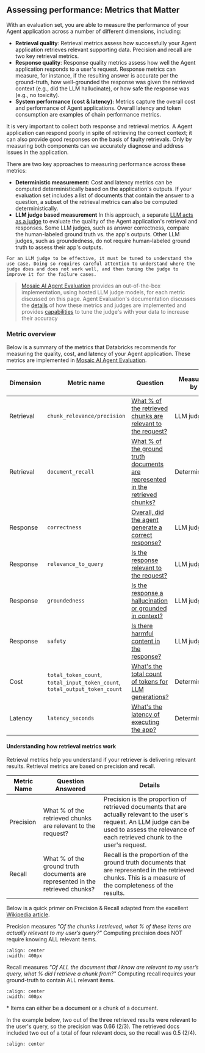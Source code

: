 ## Assessing performance: Metrics that Matter

With an evaluation set, you are able to measure the performance of your Agent application across a number of different dimensions, including:

- **Retrieval quality**: Retrieval metrics assess how successfully your Agent application retrieves relevant supporting data. Precision and recall are two key retrieval metrics.
- **Response quality**: Response quality metrics assess how well the Agent application responds to a user's request. Response metrics can measure, for instance, if the resulting answer is accurate per the ground-truth, how well-grounded the response was given the retrieved context (e.g., did the LLM hallucinate), or how safe the response was (e.g., no toxicity).
- **System performance (cost & latency):**  Metrics capture the overall cost and performance of Agent applications. Overall latency and token consumption are examples of chain performance metrics.

It is very important to collect both response and retrieval metrics. A Agent application can respond poorly in spite of retrieving the correct context; it can also provide good responses on the basis of faulty retrievals. Only by measuring both components can we accurately diagnose and address issues in the application.

There are two key approaches to measuring performance across these metrics:

- **Deterministic measurement:** Cost and latency metrics can be computed deterministically based on the application's outputs.  If your evaluation set includes a list of documents that contain the answer to a question, a subset of the retrieval metrics can also be computed deterministically.
- **LLM judge based measurement** In this approach, a separate [LLM acts as a judge](https://arxiv.org/abs/2306.05685) to evaluate the quality of the Agent application's retrieval and responses.  Some LLM judges, such as answer correctness, compare the human-labeled ground truth vs. the app's outputs.  Other LLM judges, such as groundedness, do not require human-labeled ground truth to assess their app's outputs.

```{important}
For an LLM judge to be effective, it must be tuned to understand the use case. Doing so requires careful attention to understand where the judge does and does not work well, and then tuning the judge to improve it for the failure cases.
```

> [Mosaic AI Agent Evaluation](https://docs.databricks.com/generative-ai/agent-evaluation/index.html) provides an out-of-the-box implementation, using hosted LLM judge models, for each metric discussed on this page.  Agent Evaluation's documentation discusses the [details](https://docs.databricks.com/generative-ai/agent-evaluation/llm-judge-metrics.html) of how these metrics and judges are implemented and provides [capabilities](https://docs.databricks.com/generative-ai/agent-evaluation/advanced-agent-eval.html#provide-examples-to-the-built-in-llm-judges) to tune the judge's with your data to increase their accuracy

### Metric overview

Below is a summary of the metrics that Databricks recommends for measuring the quality, cost, and latency of your Agent application.  These metrics are implemented in [Mosaic AI Agent Evaluation](https://docs.databricks.com/generative-ai/agent-evaluation/index.html).

<table class="table">
<thead>
<tr>
<th style="width: 10%;">Dimension</th>
<th style="width: 15%;">Metric name</th>
<th style="width: 60%;">Question</th>
<th style="width: 10%;">Measured by</th>
<th style="width: 5%;">Ground truth required?</th>

</tr>
</thead>
<tbody>
<tr>
<td>Retrieval</td>
<td><code>chunk_relevance/precision</code></td>
<td><a href="https://docs.databricks.com/generative-ai/agent-evaluation/llm-judge-metrics.html#chunk-relevance-precision">What % of the retrieved chunks are relevant to the request?</a></td>
<td>LLM judge</td>
<td>✖️</td>
</tr>
<tr>
<td>Retrieval</td>
<td><code>document_recall</code></td>
<td><a href="TODO">What % of the ground truth documents are represented in the retrieved chunks?</a></td>
<td>Deterministic</td>
<td>✔️</td>
</tr>
<tr>
<td>Response</td>
<td><code>correctness</code></td>
<td><a href="https://docs.databricks.com/generative-ai/agent-evaluation/llm-judge-metrics.html#correctness">Overall, did the agent generate a correct response?</a></td>
<td>LLM judge</td>
<td>✔️</td>
</tr>
<tr>
<td>Response</td>
<td><code>relevance_to_query</code></td>
<td><a href="https://docs.databricks.com/generative-ai/agent-evaluation/llm-judge-metrics.html#answer-relevance">Is the response relevant to the request?</a></td>
<td>LLM judge</td>
<td>✖️</td>
</tr>
<tr>
<td>Response</td>
<td><code>groundedness</code></td>
<td><a href="https://docs.databricks.com/generative-ai/agent-evaluation/llm-judge-metrics.html#groundedness">Is the response a hallucination or grounded in context?</a></td>
<td>LLM judge</td>
<td>✖️</td>
</tr>
<tr>
<td>Response</td>
<td><code>safety</code></td>
<td><a href="https://docs.databricks.com/generative-ai/agent-evaluation/llm-judge-metrics.html#safety">Is there harmful content in the response?</a></td>
<td>LLM judge</td>
<td>✖️</td>
</tr>
<tr>
<td>Cost</td>
<td><code>total_token_count</code>, <code>total_input_token_count</code>, <code>total_output_token_count</code></td>
<td><a href="https://docs.databricks.com/generative-ai/agent-evaluation/llm-judge-metrics.html#token-count">What&#39;s the total count of tokens for LLM generations?</a></td>
<td>Deterministic</td>
<td>✖️</td>
</tr>
<tr>
<td>Latency</td>
<td><code>latency_seconds</code></td>
<td><a href="https://docs.databricks.com/generative-ai/agent-evaluation/llm-judge-metrics.html#latency">What&#39;s the latency of executing the app?</a></td>
<td>Deterministic</td>
<td>✖️</td>
</tr>
</tbody>
</table>


#### Understanding how retrieval metrics work

Retrieval metrics help you understand if your retriever is delivering relevant results. Retrieval metrics are based on precision and recall.

| Metric Name | Question Answered                       | Details                                                                                                                                                                                      |
|-------------|------------------------------------------|----------------------------------------------------------------------------------------------------------------------------------------------------------------------------------------------|
| Precision   | What % of the retrieved chunks are relevant to the request? | Precision is the proportion of retrieved documents that are actually relevant to the user's request. An LLM judge can be used to assess the relevance of each retrieved chunk to the user's request. |
| Recall      | What % of the ground truth documents are represented in the retrieved chunks? | Recall is the proportion of the ground truth documents that are represented in the retrieved chunks. This is a measure of the completeness of the results.                                                              |

Below is a quick primer on Precision & Recall adapted from the excellent [Wikipedia article](https://en.wikipedia.org/wiki/Precision_and_recall).

Precision measures *"Of the chunks I retrieved, what % of these items are actually relevant to my user’s query?"* Computing precision does NOT require knowing ALL relevant items.

```{image} ../images/4-evaluation/2_img.png
:align: center
:width: 400px
```

Recall measures *"Of ALL the document that I know are relevant to my user’s query, what % did I retrieve a chunk from?"*  Computing recall requires your ground-truth to contain ALL relevant items.

```{image} ../images/4-evaluation/3_img.png
:align: center
:width: 400px
```

\* Items can either be a document or a chunk of a document. 

In the example below, two out of the three retrieved results were relevant to the user's query, so the precision was 0.66 (2/3). The retrieved docs included two out of a total of four relevant docs, so the recall was 0.5 (2/4).

```{image} ../images/4-evaluation/1_img.png
:align: center
```